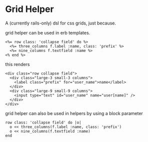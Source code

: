 # Grid Helper

A (currently rails-only) dsl for css grids, just because.

grid helper can be used in erb templates.

```
<%= row class: 'collapse field' do %>
  <%= three_columns f.label :name, class: 'prefix' %>
  <%= nine_columns f.textfield :name %>
<% end %>
```

this renders 

```
<div class="row collapse field">
  <div class="large-3 small-3 columns">
    <label class="prefix" for="user_name">name</label>
  </div>
  <div class="large-9 small-9 columns">
    <input type="text" id="user_name" name="user[name]" />
  </div>
</div>
```

grid helper can also be used in helpers by using a block parameter

```
row class: 'collapse field' do |o|
  o << three_columns(f.label :name, class: 'prefix')
  o << nine_columns(f.textfield :name)
end
```


